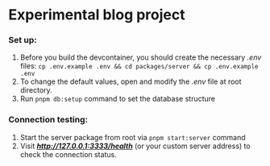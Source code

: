 # Experimental blog project

### Set up:
1. Before you build the devcontainer, you should create the necessary *.env* files: `cp .env.example .env && cd packages/server && cp .env.example .env`
2. To change the default values, open and modify the *.env* file at root directory.
3. Run `pnpm db:setup` command to set the database structure

### Connection testing:
1. Start the server package from root via `pnpm start:server` command
2. Visit ***http://127.0.0.1:3333/health*** (or your custom server address) to check the connection status.
